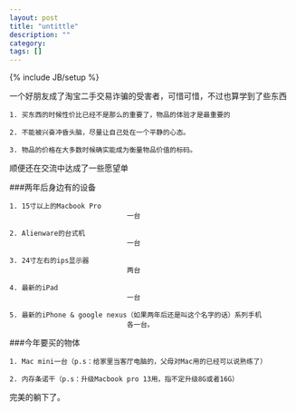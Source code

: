 ```yaml
---
layout: post
title: "untittle"
description: ""
category: 
tags: []
---
```

{% include JB/setup %}

一个好朋友成了淘宝二手交易诈骗的受害者，可惜可惜，不过也算学到了些东西


	1. 买东西的时候性价比已经不是那么的重要了，物品的体验才是最重要的

	2. 不能被兴奋冲昏头脑，尽量让自己处在一个平静的心态。

	3. 物品的价格在大多数时候确实能成为衡量物品价值的标码。


顺便还在交流中达成了一些愿望单

###两年后身边有的设备




	1. 15寸以上的Macbook Pro
								 一台
	
	2. Alienware的台式机
								 一台
	
	3. 24寸左右的ips显示器 
								 两台
	
	4. 最新的iPad 
								 一台
	
	5. 最新的iPhone & google nexus（如果两年后还是叫这个名字的话）系列手机
								 各一台。
	
###今年要买的物体


	1. Mac mini一台（p.s：给家里当客厅电脑的，父母对Mac用的已经可以说熟练了）
	
	2. 内存条诺干（p.s：升级Macbook pro 13用，指不定升级8G或者16G）
	
	
	
	
	
完美的躺下了。